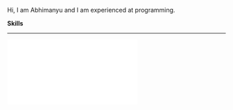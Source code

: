 Hi, I am Abhimanyu and I am experienced at programming.

**Skills**
__________________________________________________________________________
![Python logo](Python-logo-notext.md)
